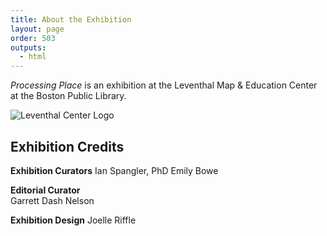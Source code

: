 ```yaml
---
title: About the Exhibition
layout: page
order: 503
outputs:
  - html
---
```


*Processing Place* is an exhibition at the Leventhal Map & Education Center at the Boston Public Library.

![Leventhal Center Logo](/_assets/images/LMEC-logo.webp)

## Exhibition Credits

**Exhibition Curators**
Ian Spangler, PhD
Emily Bowe

**Editorial Curator**   
Garrett Dash Nelson

**Exhibition Design**
Joelle Riffle